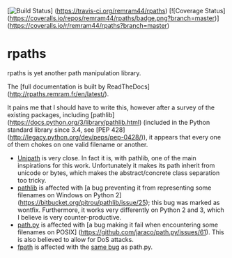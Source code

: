 [![Build Status](https://travis-ci.org/remram44/rpaths.svg?branch=master)]
(https://travis-ci.org/remram44/rpaths)
[![Coverage Status]
(https://coveralls.io/repos/remram44/rpaths/badge.png?branch=master)]
(https://coveralls.io/r/remram44/rpaths?branch=master)

rpaths
======

rpaths is yet another path manipulation library.

The [full documentation is built by ReadTheDocs]
(http://rpaths.remram.fr/en/latest/).

It pains me that I should have to write this, however after a survey of the
existing packages, including [pathlib]
(https://docs.python.org/3/library/pathlib.html) (included in the Python
standard library since 3.4, see [PEP 428]
(http://legacy.python.org/dev/peps/pep-0428/)), it appears that every one of
them chokes on one valid filename or another.

* [Unipath](https://github.com/mikeorr/Unipath) is very close. In fact it is,
with pathlib, one of the main inspirations for this work. Unfortunately it
makes its path inherit from unicode or bytes, which makes the abstract/concrete
class separation too tricky.
* [pathlib](https://bitbucket.org/pitrou/pathlib/) is affected with
[a bug preventing it from representing some filenames on Windows on Python 2]
(https://bitbucket.org/pitrou/pathlib/issue/25); this bug was marked as
wontfix. Furthermore, it works very differently on Python 2 and 3, which I
believe is very counter-productive.
* [path.py](https://github.com/jaraco/path.py) is affected with [a bug making
it fail when encountering some filenames on POSIX]
(https://github.com/jaraco/path.py/issues/61). This is also believed to allow
for DoS attacks.
* [fpath](https://github.com/wackywendell/fpath) is affected with the
[same bug](https://github.com/wackywendell/fpath/issues/5) as path.py.
